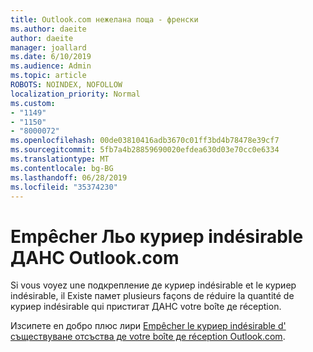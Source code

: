 ```yaml
---
title: Outlook.com нежелана поща - френски
ms.author: daeite
author: daeite
manager: joallard
ms.date: 6/10/2019
ms.audience: Admin
ms.topic: article
ROBOTS: NOINDEX, NOFOLLOW
localization_priority: Normal
ms.custom:
- "1149"
- "1150"
- "8000072"
ms.openlocfilehash: 00de03810416adb3670c01ff3bd4b78478e39cf7
ms.sourcegitcommit: 5fb7a4b28859690020efdea630d03e70cc0e6334
ms.translationtype: MT
ms.contentlocale: bg-BG
ms.lasthandoff: 06/28/2019
ms.locfileid: "35374230"
---
```

# <a name="empcher-le-courrier-indsirable-dans-outlookcom"></a>Empêcher Льо куриер indésirable ДАНС Outlook.com

Si vous voyez une подкрепление де куриер indésirable et le куриер indésirable, il Existe памет plusieurs façons de réduire la quantité de куриер indésirable qui пристигат ДАНС votre boîte де réception.

Изсипете en добро плюс лири [Empêcher le куриер indésirable d' съществуване отсъства де votre boîte де réception Outlook.com](https://support.office.com/fr-fr/article/a3ece97b-82f8-4a5e-9ac3-e92fa6427ae4).